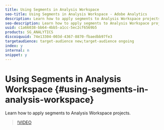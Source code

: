 ```yaml
---
title: Using Segments in Analysis Workspace
seo-title: Using Segments in Analysis Workspace - Adobe Analytics
description: Learn how to apply segments to Analysis Workspace projects.
seo-description: Learn how to apply segments to Analysis Workspace projects. - Adobe Analytics
uuid: c1a66038-bb64-4bb5-a1cc-5ec2cf6569b5
products: SG_ANALYTICS
discoiquuid: 74e13304-003d-4367-8870-fbaedbb97fe3
targetaudience: target-audience new;target-audience ongoing
index: y
internal: n
snippet: y
---
```


# Using Segments in Analysis Workspace {#using-segments-in-analysis-workspace}

Learn how to apply segments to Analysis Workspace projects.

>[!VIDEO](https://video.tv.adobe.com/v/23977/?quality=12)